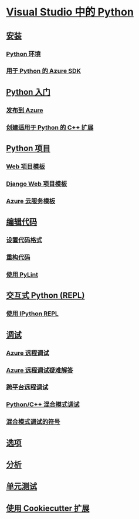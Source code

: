 # [Visual Studio 中的 Python](python-in-visual-studio.md)

## [安装](installation.md)

### [Python 环境](python-environments.md)

### [用于 Python 的 Azure SDK](azure-sdk-for-python.md)

## [Python 入门](getting-started.md)

### [发布到 Azure](publishing-to-azure.md)

### [创建适用于 Python 的 C++ 扩展](cpp-and-python.md)

## [Python 项目](python-projects.md)

### [Web 项目模板](template-web.md)

### [Django Web 项目模板](template-django.md)

### [Azure 云服务模板](template-azure-cloud-service.md)

## [编辑代码](code-editing.md)

### [设置代码格式](code-formatting.md)

### [重构代码](code-refactoring.md)

### [使用 PyLint](code-pylint.md)

## [交互式 Python (REPL)](interactive-repl.md)

### [使用 IPython REPL](interactive-repl-ipython.md)

## [调试](debugging.md)

### [Azure 远程调试](debugging-azure-remote.md)

### [Azure 远程调试疑难解答](debugging-azure-remote-troubleshooting.md)

### [跨平台远程调试](debugging-cross-platform-remote.md)

### [Python/C++ 混合模式调试](debugging-mixed-mode.md)

### [混合模式调试的符号](debugging-symbols-for-mixed-mode.md)

## [选项](options.md)

## [分析](profiling.md)

## [单元测试](unit-testing.md)

## [使用 Cookiecutter 扩展](cookiecutter.md)

